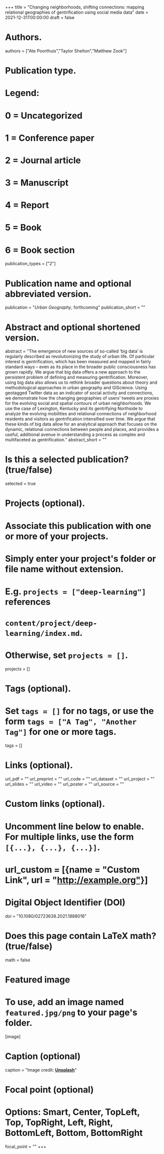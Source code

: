 +++
title = "Changing neighborhoods, shifting connections: mapping relational geographies of gentrification using social media data"
date = 2021-12-31T00:00:00
draft = false

# Authors.
authors = ["Ate Poorthuis","Taylor Shelton","Matthew Zook"]

# Publication type.
# Legend:
# 0 = Uncategorized
# 1 = Conference paper
# 2 = Journal article
# 3 = Manuscript
# 4 = Report
# 5 = Book
# 6 = Book section
publication_types = ["2"]

# Publication name and optional abbreviated version.
publication = "_Urban Geography_, forthcoming"
publication_short = ""

# Abstract and optional shortened version.
abstract = "The emergence of new sources of so-called ‘big data’ is regularly described as revolutionizing the study of urban life. Of particular interest is gentrification, which has been measured and mapped in fairly standard ways – even as its place in the broader public consciousness has grown rapidly. We argue that big data offers a new approach to the persistent problem of defining and measuring gentrification. Moreover, using big data also allows us to rethink broader questions about theory and methodological approaches in urban geography and GIScience. Using geotagged Twitter data as an indicator of social activity and connections, we demonstrate how the changing geographies of users’ tweets are proxies for the evolving social and spatial contours of urban neighborhoods. We use the case of Lexington, Kentucky and its gentrifying Northside to analyze the evolving mobilities and relational connections of neighborhood residents and visitors as gentrification intensified over time. We argue that these kinds of big data allow for an analytical approach that focuses on the dynamic, relational connections between people and places, and provides a useful, additional avenue in understanding a process as complex and multifaceted as gentrification."
abstract_short = ""

# Is this a selected publication? (true/false)
selected = true

# Projects (optional).
#   Associate this publication with one or more of your projects.
#   Simply enter your project's folder or file name without extension.
#   E.g. `projects = ["deep-learning"]` references 
#   `content/project/deep-learning/index.md`.
#   Otherwise, set `projects = []`.
projects = []

# Tags (optional).
#   Set `tags = []` for no tags, or use the form `tags = ["A Tag", "Another Tag"]` for one or more tags.
tags = []

# Links (optional).
url_pdf = ""
url_preprint = ""
url_code = ""
url_dataset = ""
url_project = ""
url_slides = ""
url_video = ""
url_poster = ""
url_source = ""

# Custom links (optional).
#   Uncomment line below to enable. For multiple links, use the form `[{...}, {...}, {...}]`.
# url_custom = [{name = "Custom Link", url = "http://example.org"}]

# Digital Object Identifier (DOI)
doi = "10.1080/02723638.2021.1888016"

# Does this page contain LaTeX math? (true/false)
math = false

# Featured image
# To use, add an image named `featured.jpg/png` to your page's folder. 
[image]
  # Caption (optional)
  caption = "Image credit: [**Unsplash**](https://unsplash.com/photos/pLCdAaMFLTE)"

  # Focal point (optional)
  # Options: Smart, Center, TopLeft, Top, TopRight, Left, Right, BottomLeft, Bottom, BottomRight
  focal_point = ""
+++


